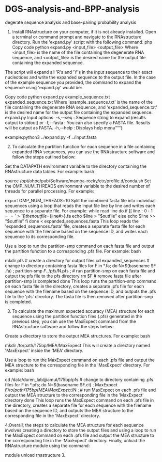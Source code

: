 # DGS-analysis-and-BPP-analysis
degerate sequence analysis and base-pairing probability analysis

 1.  Install RNAstructure on your computer, if it is not already installed.
Open a terminal or command prompt and navigate to the RNAstructure directory.
Run the 'expand.py' script with the following command:
php
Copy code
python expand.py <input_file> <output_file>
Where <input_file> is the name of the file containing the degenerate RNA sequence, and <output_file> is the desired name for the output file containing the expanded sequence.

The script will expand all 'R's and 'Y's in the input sequence to their exact nucleotides and write the expanded sequence to the output file.
In the case of the example sequence you provided, the command to expand the sequence using 'expand.py' would be:

Copy code
python expand.py example_sequence.txt expanded_sequence.txt
Where 'example_sequence.txt' is the name of the file containing the degenerate RNA sequence, and 'expanded_sequence.txt' is the desired name for the output file containing the expanded sequence.
expand.py Input options:
        -s,--seq    : Sequence string to expand (results output to stdout)
               or
        -f,--fasta  : You can also specify a FASTA file. Results will be output as FASTA.
        -h,--help   : Displays help menu""")
 
 example:python3 ../expand.py -f ../input.fasta 



 2.   To calculate the partition function for each sequence in a file containing expanded RNA sequences, you can use the RNAstructure software and follow the steps outlined below:

Set the DATAPATH environment variable to the directory containing the RNAstructure data tables. For example:
bash

source /opt/ohpc/pub/Software/mamba-rocky/etc/profile.d/conda.sh
Set the OMP_NUM_THREADS environment variable to the desired number of threads for parallel processing. For example:

export OMP_NUM_THREADS=10
Split the combined fasta file into individual sequences using a loop that reads the input file line by line and writes each sequence to a separate file. For example:
while read line
do
    if [[ ${line:0:1} == '>' ]]
    then
        outfile=${line#>}.fa
        echo $line > "$outfile"
    else
        echo $line >> "$outfile"
    fi
done < expanded_sequences.fasta
This loop reads the 'expanded_sequences.fasta' file, creates a separate fasta file for each sequence with the filename based on the sequence ID, and writes each sequence to its corresponding file.

Use a loop to run the partition-smp command on each fasta file and output the partition function to a corresponding .pfs file. For example:
bash

mkdir pfs # create a directory for output files
cd expanded_sequences # change to directory containing fasta files
for F in *.fa; do
    N=$(basename $F .fa) ;
    partition-smp $F ../pfs/$N.pfs ; # run partition-smp on each fasta file and output the pfs file to the pfs directory
    rm $F # remove fasta file after partition-smp is completed
done
This loop runs the partition-smp command on each fasta file in the directory, creates a separate .pfs file for each sequence with the filename based on the sequence ID, and outputs the .pfs file to the 'pfs' directory. The fasta file is then removed after partition-smp is completed.

 3.   To calculate the maximum expected accuracy (MEA) structure for each sequence using the partition function files (.pfs) generated in the previous step, you can use the MaxExpect command from the RNAstructure software and follow the steps below:

Create a directory to store the output MEA structures. For example:
bash

mkdir /to/path/175bp/MEA/MaxExpect
This will create a directory named 'MaxExpect' inside the 'MEA' directory.

Use a loop to run the MaxExpect command on each .pfs file and output the MEA structure to the corresponding file in the 'MaxExpect' directory. For example:
bash

cd /data/duren_lab/jjiamut/175bp/pfs # change to directory containing .pfs files
for F in *.pfs; do
    N=$(basename $F.ct) ;
    MaxExpect $F /to/path/175bp/MEA/MaxExpect/$N ; # run MaxExpect on each .pfs file and output the MEA structure to the corresponding file in the 'MaxExpect' directory
done
This loop runs the MaxExpect command on each .pfs file in the directory, creates a separate file for each sequence with the filename based on the sequence ID, and outputs the MEA structure to the corresponding file in the 'MaxExpect' directory.

 4.Overall, the steps to calculate the MEA structure for each sequence involves creating a directory to store the output files and using a loop to run the MaxExpect command on each .pfs file and output the MEA structure to the corresponding file in the 'MaxExpect' directory.
Finally, unload the RNAstructure module using the command:
 
module unload rnastructure
3.
